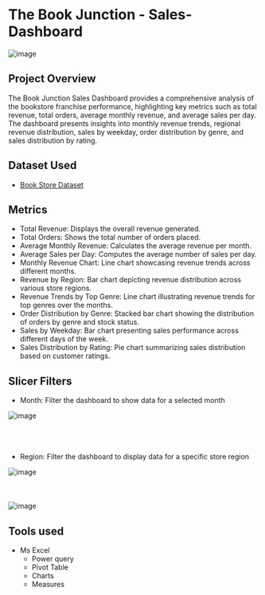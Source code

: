 # The Book Junction - Sales-Dashboard

![image](https://github.com/user-attachments/assets/17317264-d5d7-42e9-813c-e17140842249)

## Project Overview

The Book Junction Sales Dashboard provides a comprehensive analysis of the bookstore franchise performance, highlighting key metrics such as total revenue, total orders, average monthly revenue, and average sales per day. The dashboard presents insights into monthly revenue trends, regional revenue distribution, sales by weekday, order distribution by genre, and sales distribution by rating.

## Dataset Used

- [Book Store Dataset](https://www.kaggle.com/datasets/sbonelondhlazi/bookstore-dataset)

## Metrics  

- Total Revenue: Displays the overall revenue generated.
- Total Orders: Shows the total number of orders placed.
- Average Monthly Revenue: Calculates the average revenue per month.
- Average Sales per Day: Computes the average number of sales per day.
- Monthly Revenue Chart: Line chart showcasing revenue trends across different months.
- Revenue by Region: Bar chart depicting revenue distribution across various store regions.
- Revenue Trends by Top Genre: Line chart illustrating revenue trends for top genres over the months.
- Order Distribution by Genre: Stacked bar chart showing the distribution of orders by genre and stock status.
- Sales by Weekday: Bar chart presenting sales performance across different days of the week.
-  Sales Distribution by Rating: Pie chart summarizing sales distribution based on customer ratings.

## Slicer Filters 

- Month: Filter the dashboard to show data for a selected month<br>
 
![image](https://github.com/user-attachments/assets/c922da2a-0095-4697-9944-03bb0a74c486)<br>
<br>
<br>
<br>
- Region: Filter the dashboard to display data for a specific store region<br>

![image](https://github.com/user-attachments/assets/710715aa-58a6-4e12-b56d-1e43057d02b2)<br>
<br>
<br>
<br>
![image](https://github.com/user-attachments/assets/560ff975-43af-4438-932c-a303c4008f2b)

## Tools used 

- Ms Excel
  - Power query
  - Pivot Table
  - Charts
  - Measures


